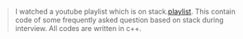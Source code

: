 > I watched a youtube playlist which is on stack.[playlist](https://www.youtube.com/watch?v=P1bAPZg5uaE&list=PL_z_8CaSLPWdeOezg68SKkeLN4-T_jNHd). 
> This contain code of some frequently asked question based on stack during interview.
> All codes are written in c++.
